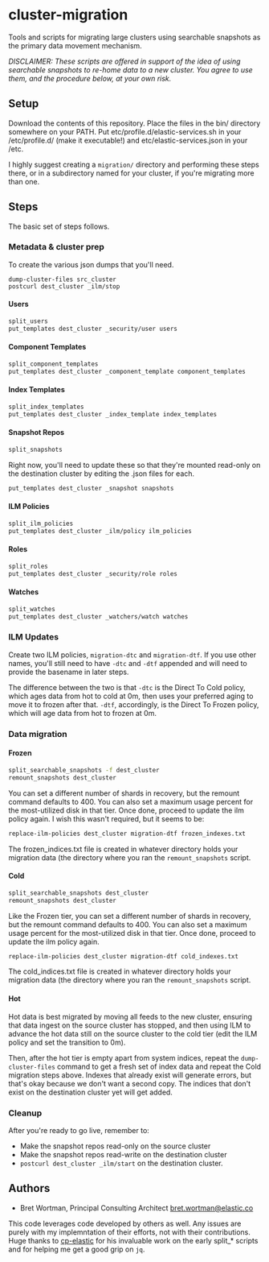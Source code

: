 # cluster-migration
Tools and scripts for migrating large clusters using searchable snapshots as the primary data movement mechanism.

*DISCLAIMER: These scripts are offered in support of the idea of using searchable snapshots to re-home data to a new cluster. You agree to use them, and the procedure below, at your own risk.*

## Setup
Download the contents of this repository. Place the files in the bin/ directory somewhere on your PATH. Put etc/profile.d/elastic-services.sh in your /etc/profile.d/ (make it executable!) and etc/elastic-services.json in your /etc.

I highly suggest creating a `migration/` directory and performing these steps there, or in a subdirectory named for your cluster, if you're migrating more than one.

## Steps
The basic set of steps follows.

### Metadata & cluster prep
To create the various json dumps that you'll need.
```
dump-cluster-files src_cluster
postcurl dest_cluster _ilm/stop
``` 

#### Users
```sh
split_users
put_templates dest_cluster _security/user users
```

#### Component Templates
```sh
split_component_templates
put_templates dest_cluster _component_template component_templates
```

#### Index Templates
```sh
split_index_templates
put_templates dest_cluster _index_template index_templates
```

#### Snapshot Repos
```sh
split_snapshots
```
Right now, you'll need to update these so that they're mounted read-only on the destination cluster by editing the .json files for each.
```sh
put_templates dest_cluster _snapshot snapshots
```

#### ILM Policies
```sh
split_ilm_policies
put_templates dest_cluster _ilm/policy ilm_policies
```

#### Roles
```sh
split_roles
put_templates dest_cluster _security/role roles
```

#### Watches
```sh
split_watches
put_templates dest_cluster _watchers/watch watches
```

### ILM Updates

Create two ILM policies, `migration-dtc` and `migration-dtf`. If you use other names, you'll still need to have `-dtc` and `-dtf` appended and will need to provide the basename in later steps.

The difference between the two is that `-dtc` is the Direct To Cold policy, which ages data from hot to cold at 0m, then uses your preferred aging to move it to frozen after that. `-dtf`, accordingly, is the Direct To Frozen policy, which will age data from hot to frozen at 0m.

### Data migration

#### Frozen
```sh
split_searchable_snapshots -f dest_cluster
remount_snapshots dest_cluster
```
You can set a different number of shards in recovery, but the remount command defaults to 400. You can also set a maximum usage percent for the most-utilized disk in that tier.
Once done, proceed to update the ilm policy again. I wish this wasn't required, but it seems to be:
```sh
replace-ilm-policies dest_cluster migration-dtf frozen_indexes.txt
```
The frozen_indices.txt file is created in whatever directory holds your migration data (the directory where you ran the `remount_snapshots` script.

#### Cold
```sh
split_searchable_snapshots dest_cluster
remount_snapshots dest_cluster
```
Like the Frozen tier, you can set a different number of shards in recovery, but the remount command defaults to 400. You can also set a maximum usage percent for the most-utilized disk in that tier.
Once done, proceed to update the ilm policy again.
```sh
replace-ilm-policies dest_cluster migration-dtf cold_indexes.txt
```
The cold_indices.txt file is created in whatever directory holds your migration data (the directory where you ran the `remount_snapshots` script.

#### Hot
Hot data is best migrated by moving all feeds to the new cluster, ensuring that data ingest on the source cluster has stopped, and then using ILM to advance the hot data still on the source cluster to the cold tier (edit the ILM policy and set the transition to 0m).

Then, after the hot tier is empty apart from system indices, repeat the `dump-cluster-files` command to get a fresh set of index data and repeat the Cold migration steps above. Indexes that already exist will generate errors, but that's okay because we don't want a second copy. The indices that don't exist on the destination cluster yet will get added.

### Cleanup
After you're ready to go live, remember to:

- Make the snapshot repos read-only on the source cluster
- Make the snapshot repos read-write on the destination cluster
- `postcurl dest_cluster _ilm/start` on the destination cluster.

## Authors

- Bret Wortman, Principal Consulting Architect   bret.wortman@elastic.co

This code leverages code developed by others as well. Any issues are purely with my implemntation of their efforts, not with their contributions. Huge thanks to [cp-elastic](https://github.com/cp-elastic) for his invaluable work on the early split_* scripts and for helping me get a good grip on `jq`.
